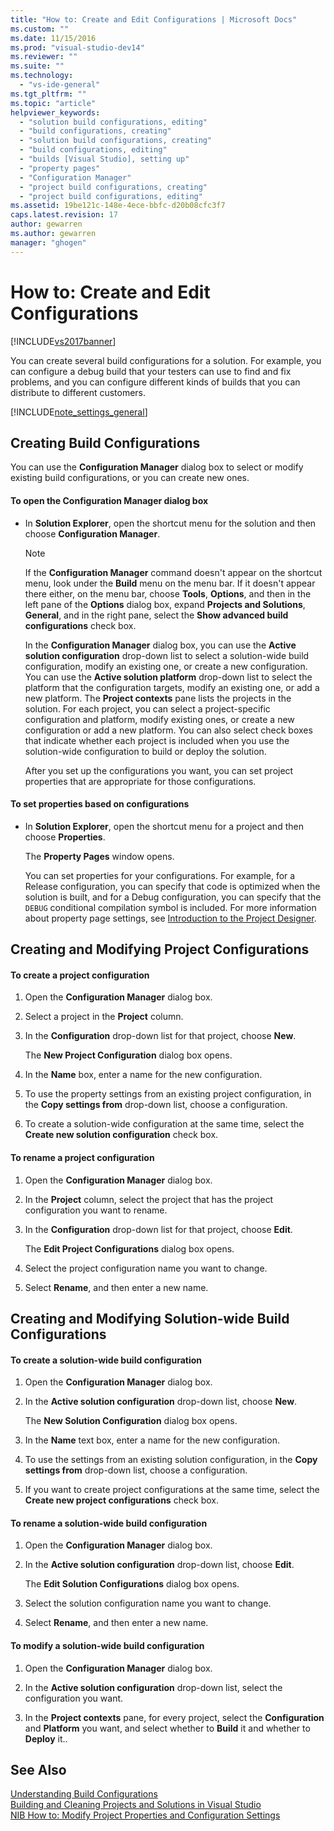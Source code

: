 ```yaml
---
title: "How to: Create and Edit Configurations | Microsoft Docs"
ms.custom: ""
ms.date: 11/15/2016
ms.prod: "visual-studio-dev14"
ms.reviewer: ""
ms.suite: ""
ms.technology: 
  - "vs-ide-general"
ms.tgt_pltfrm: ""
ms.topic: "article"
helpviewer_keywords: 
  - "solution build configurations, editing"
  - "build configurations, creating"
  - "solution build configurations, creating"
  - "build configurations, editing"
  - "builds [Visual Studio], setting up"
  - "property pages"
  - "Configuration Manager"
  - "project build configurations, creating"
  - "project build configurations, editing"
ms.assetid: 19be121c-148e-4ece-bbfc-d20b08cfc3f7
caps.latest.revision: 17
author: gewarren
ms.author: gewarren
manager: "ghogen"
---
```

# How to: Create and Edit Configurations
[!INCLUDE[vs2017banner](../includes/vs2017banner.md)]

You can create several build configurations for a solution. For example, you can configure a debug build that your testers can use to find and fix problems, and you can configure different kinds of builds that you can distribute to different customers.  
  
 [!INCLUDE[note_settings_general](../includes/note-settings-general-md.md)]  
  
## Creating Build Configurations  
 You can use the **Configuration Manager** dialog box to select or modify existing build configurations, or you can create new ones.  
  
#### To open the Configuration Manager dialog box  
  
- In **Solution Explorer**, open the shortcut menu for the solution and then choose **Configuration Manager**.  
  
  > [!NOTE]
  >  If the **Configuration Manager** command doesn't appear on the shortcut menu, look under the **Build** menu on the menu bar. If it doesn't appear there either, on the menu bar, choose **Tools**, **Options**, and then in the left pane of the **Options** dialog box, expand **Projects and Solutions**, **General**, and in the right pane, select the **Show advanced build configurations** check box.  
  
   In the **Configuration Manager** dialog box, you can use the **Active solution configuration** drop-down list to select a solution-wide build configuration, modify an existing one, or create a new configuration. You can use the **Active solution platform** drop-down list to select the platform that the configuration targets, modify an existing one, or add a new platform. The **Project contexts** pane lists the projects in the solution. For each project, you can select a project-specific configuration and platform, modify existing ones, or create a new configuration or add a new platform. You can also select check boxes that indicate whether each project is included when you use the solution-wide configuration to build or deploy the solution.  
  
  After you set up the configurations you want, you can set project properties that are appropriate for those configurations.  
  
#### To set properties based on configurations  
  
-   In **Solution Explorer**, open the shortcut menu for a project and then choose **Properties**.  
  
     The  **Property Pages** window opens.  
  
     You can set properties for your configurations. For example, for a Release configuration, you can specify that code is optimized when the solution is built, and for a Debug configuration, you can specify that the `DEBUG` conditional compilation symbol is included. For more information about property page settings, see [Introduction to the Project Designer](http://msdn.microsoft.com/en-us/898dd854-c98d-430c-ba1b-a913ce3c73d7).  
  
## Creating and Modifying Project Configurations  
  
#### To create a project configuration  
  
1.  Open the **Configuration Manager** dialog box.  
  
2.  Select a project in the **Project** column.  
  
3.  In the **Configuration** drop-down list for that project, choose **New**.  
  
     The **New Project Configuration** dialog box opens.  
  
4.  In the **Name** box, enter a name for the new configuration.  
  
5.  To use the property settings from an existing project configuration,  in the **Copy settings from** drop-down list, choose a configuration.  
  
6.  To create a solution-wide configuration at the same time, select the **Create new solution configuration** check box.  
  
#### To rename a project configuration  
  
1.  Open the **Configuration Manager** dialog box.  
  
2.  In the **Project** column, select the project that has the project configuration you want to rename.  
  
3.  In the **Configuration** drop-down list for that project, choose **Edit**.  
  
     The **Edit Project Configurations** dialog box opens.  
  
4.  Select the project configuration name you want to change.  
  
5.  Select **Rename**, and then enter a new name.  
  
## Creating and Modifying Solution-wide Build Configurations  
  
#### To create a solution-wide build configuration  
  
1.  Open the **Configuration Manager** dialog box.  
  
2.  In the **Active solution configuration** drop-down list, choose **New**.  
  
     The **New Solution Configuration** dialog box opens.  
  
3.  In the **Name** text box, enter a name for the new configuration.  
  
4.  To use the settings from an existing solution configuration, in the **Copy settings from** drop-down list, choose a configuration.  
  
5.  If you want to create project configurations at the same time, select the **Create new project configurations** check box.  
  
#### To rename a solution-wide build configuration  
  
1.  Open the **Configuration Manager** dialog box.  
  
2.  In the **Active solution configuration** drop-down list, choose **Edit**.  
  
     The **Edit Solution Configurations** dialog box opens.  
  
3.  Select the solution configuration name you want to change.  
  
4.  Select **Rename**, and then enter a new name.  
  
#### To modify a solution-wide build configuration  
  
1.  Open the **Configuration Manager** dialog box.  
  
2.  In the **Active solution configuration** drop-down list, select the configuration you want.  
  
3.  In the **Project contexts** pane, for every project, select the **Configuration** and **Platform** you want, and select whether to **Build** it and whether to **Deploy** it..  
  
## See Also  
 [Understanding Build Configurations](../ide/understanding-build-configurations.md)   
 [Building and Cleaning Projects and Solutions in Visual Studio](../ide/building-and-cleaning-projects-and-solutions-in-visual-studio.md)   
 [NIB How to: Modify Project Properties and Configuration Settings](http://msdn.microsoft.com/en-us/e7184bc5-2f2b-4b4f-aa9a-3ecfcbc48b67)



